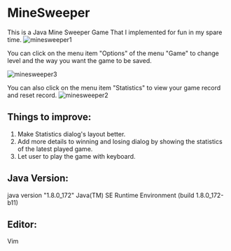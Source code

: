 # MineSweeper

This is a Java Mine Sweeper Game That I implemented for fun in my spare time.
![minesweeper1](https://user-images.githubusercontent.com/29102031/45423209-7c59e700-b647-11e8-8817-30fbd314edde.png)

You can click on the menu item "Options" of the menu "Game" to change level and the way you want the game to be saved.

![minesweeper3](https://user-images.githubusercontent.com/29102031/45424043-233f8280-b64a-11e8-85f7-c81164b89a7c.PNG)

You can also click on the menu item "Statistics" to view your game record and reset record.
![minesweeper2](https://user-images.githubusercontent.com/29102031/45424210-a95bc900-b64a-11e8-8ba3-5a7bb67acc95.PNG)

## Things to improve:
1. Make Statistics dialog's layout better.
2. Add more details to winning and losing dialog by showing the statistics of the latest played game.
3. Let user to play the game with keyboard.

## Java Version:
   java version "1.8.0_172"
   Java(TM) SE Runtime Environment (build 1.8.0_172-b11) 
   
## Editor:
Vim



